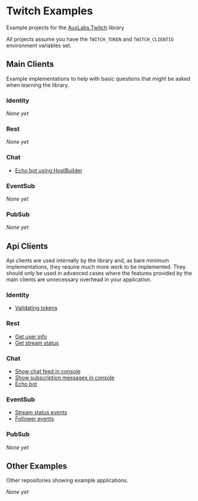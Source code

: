 # Twitch Examples
Example projects for the [AuxLabs.Twitch](https://github.com/AuxLabs/Twitch) library

All projects assume you have the `TWITCH_TOKEN` and `TWITCH_CLIENTID` environment variables set.

## Main Clients  
Example implementations to help with basic questions that might be asked when learning the library.

### Identity  
*None yet*

### Rest  
*None yet*

### Chat  
- [Echo bot using HostBuilder](src/main/EchoBotHostedExample)

### EventSub  
*None yet*

### PubSub  
*None yet*


## Api Clients  
Api clients are used internally by the library and, as bare minimum implementations, they require much more work to be implemented. They should only be used in advanced cases where the features provided by the main clients are unnecessary overhead in your application.

### Identity  
- [Validating tokens](src/apiclients/ValidateTokenExample)

### Rest
- [Get user info](src/apiclients/GetUserInfoExample)
- [Get stream status](src/apiclients/GetStreamStatusExample)

### Chat
- [Show chat feed in console](src/apiclients/ChatConnectionExample)
- [Show subscription messages in console](src/apiclients/ChatSubscriptionEventsExample)
- [Echo bot](src/apiclients/EchoBotExample)

### EventSub  
- [Stream status events](src/apiclients/StreamStatusEventsExample)
- [Follower events](src/apiclients/FollowerEventExample)

### PubSub  
*None yet*


## Other Examples  
Other repositories showing example applications.

*None yet*
